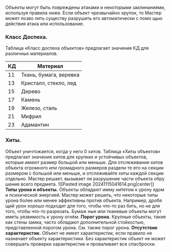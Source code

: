 Объекты могут быть повреждены атаками и некоторыми заклинаниями, используя правила ниже. Если объект чрезвычайно хрупок, то Мастер может позво лить существу разрушить его автоматически с помо щью действия атака или использование. 
### Класс Доспеха. 
Таблица «Класс доспеха объектов» предлагает значения КД для различных материалов.

| КД  | Материал               |
| --- | ---------------------- |
| 11  | Ткань, бумага, веревка |
| 13  | Кристалл, стекло, лед  |
| 15  | Дерево                 |
| 17  | Камень                 |
| 19  | Железо, сталь          |
| 21  | Мифрил                 |
| 23  | Адамантин              |
### Хиты. 
Объект уничтожается, когда у него 0 хитов. Таблица «Хиты объектов» предлагает значения хитов для хрупких и устойчивых объектов, которые имеют размер большой или меньше. Для отслеживания хитов объекта огромного или громадного размеров раздели те его на секции размером с большой или меньше, и отслеживайте хиты каждой секции отдельно. Мастер решает, вызывает ли разрушение части объекта обру шение всего предмета.
![[Pasted image 20241115041614.png|center]]
**Типы урона и объекты.** Объекты обладают имму нитетом к урону ядом и психической энергией. Мастер может решить, что некоторые типы урона более или менее эффективны против объекта. Например, дробя щий урон хорошо подходит для того, чтобы что-то раз бить, но не для того, чтобы что-то разрезать. Бумаж ные или тканевые объекты могут иметь уязвимость к урону огнём. 
**Порог урона.** Крупные объекты, такие как стены замка, часто обладают дополнительной стойкостью, представленной порогом урона. См. также порог урона. 
**Отсутствие характеристик.** Объект не имеет характеристик, если правило не назначает объекту характеристики. Без характеристик объект не может совершать проверки характеристик и проваливает все спасброски.